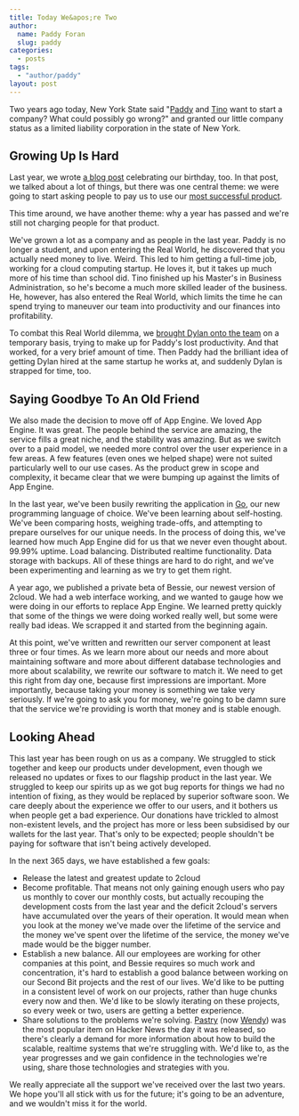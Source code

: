 ```yaml
---
title: Today We&apos;re Two
author:
  name: Paddy Foran
  slug: paddy
categories:
  - posts
tags:
  - "author/paddy"
layout: post
---
```

Two years ago today, New York State said &quot;[Paddy](/team/paddy) and [Tino](/team/tino) want to start a company? What could possibly go wrong?&quot; and granted our little company status as a limited liability corporation in the state of New York.

<!-- break -->

## Growing Up Is Hard

Last year, we wrote [a blog post](/blog/losing-neverland-year-in-review) celebrating our birthday, too. In that post, we talked about a lot of things, but there was one central theme: we were going to start asking people to pay us to use our [most successful product](/2cloud).

This time around, we have another theme: why a year has passed and we&apos;re still not charging people for that product.

We&apos;ve grown a lot as a company and as people in the last year. Paddy is no longer a student, and upon entering the Real World, he discovered that you actually need money to live. Weird. This led to him getting a full-time job, working for a cloud computing startup. He loves it, but it takes up much more of his time than school did. Tino finished up his Master&apos;s in Business Administration, so he&apos;s become a much more skilled leader of the business. He, however, has also entered the Real World, which limits the time he can spend trying to maneuver our team into productivity and our finances into profitability.

To combat this Real World dilemma, we [brought Dylan onto the team](/blog/prettymaker-in-chief) on a temporary basis, trying to make up for Paddy&apos;s lost productivity. And that worked, for a very brief amount of time. Then Paddy had the brilliant idea of getting Dylan hired at the same startup he works at, and suddenly Dylan is strapped for time, too.

## Saying Goodbye To An Old Friend

We also made the decision to move off of App Engine. We loved App Engine. It was great. The people behind the service are amazing, the service fills a great niche, and the stability was amazing. But as we switch over to a paid model, we needed more control over the user experience in a few areas. A few features (even ones we helped shape) were not suited particularly well to our use cases. As the product grew in scope and complexity, it became clear that we were bumping up against the limits of App Engine.

In the last year, we&apos;ve been busily rewriting the application in [Go](http://www.golang.org), our new programming language of choice. We&apos;ve been learning about self-hosting. We&apos;ve been comparing hosts, weighing trade-offs, and attempting to prepare ourselves for our unique needs. In the process of doing this, we&apos;ve learned how much App Engine did for us that we never even thought about. 99.99% uptime. Load balancing. Distributed realtime functionality. Data storage with backups. All of these things are hard to do right, and we&apos;ve been experimenting and learning as we try to get them right.

A year ago, we published a private beta of Bessie, our newest version of 2cloud. We had a web interface working, and we wanted to gauge how we were doing in our efforts to replace App Engine. We learned pretty quickly that some of the things we were doing worked really well, but some were really bad ideas. We scrapped it and started from the beginning again.

At this point, we&apos;ve written and rewritten our server component at least three or four times. As we learn more about our needs and more about maintaining software and more about different database technologies and more about scalability, we rewrite our software to match it. We need to get this right from day one, because first impressions are important. More importantly, because taking your money is something we take very seriously. If we&apos;re going to ask you for money, we&apos;re going to be damn sure that the service we&apos;re providing is worth that money and is stable enough.

## Looking Ahead

This last year has been rough on us as a company. We struggled to stick together and keep our products under development, even though we released no updates or fixes to our flagship product in the last year. We struggled to keep our spirits up as we got bug reports for things we had no intention of fixing, as they would be replaced by superior software soon. We care deeply about the experience we offer to our users, and it bothers us when people get a bad experience. Our donations have trickled to almost non-existent levels, and the project has more or less been subsidised by our wallets for the last year. That&apos;s only to be expected; people shouldn&apos;t be paying for software that isn&apos;t being actively developed.

In the next 365 days, we have established a few goals:

* Release the latest and greatest update to 2cloud
* Become profitable. That means not only gaining enough users who pay us monthly to cover our monthly costs, but actually recouping the development costs from the last year and the deficit 2cloud&apos;s servers have accumulated over the years of their operation. It would mean when you look at the money we&apos;ve made over the lifetime of the service and the money we&apos;ve spent over the lifetime of the service, the money we&apos;ve made would be the bigger number.
* Establish a new balance. All our employees are working for other companies at this point, and Bessie requires so much work and concentration, it&apos;s hard to establish a good balance between working on our Second Bit projects and the rest of our lives. We&apos;d like to be putting in a consistent level of work on our projects, rather than huge chunks every now and then. We&apos;d like to be slowly iterating on these projects, so every week or two, users are getting a better experience.
* Share solutions to the problems we&apos;re solving. [Pastry](/blog/introducing-pastry) (now [Wendy](/blog/pastry-is-now-wendy)) was the most popular item on Hacker News the day it was released, so there&apos;s clearly a demand for more information about how to build the scalable, realtime systems that we&apos;re struggling with. We&apos;d like to, as the year progresses and we gain confidence in the technologies we&apos;re using, share those technologies and strategies with you.

We really appreciate all the support we&apos;ve received over the last two years. We hope you&apos;ll all stick with us for the future; it&apos;s going to be an adventure, and we wouldn&apos;t miss it for the world.